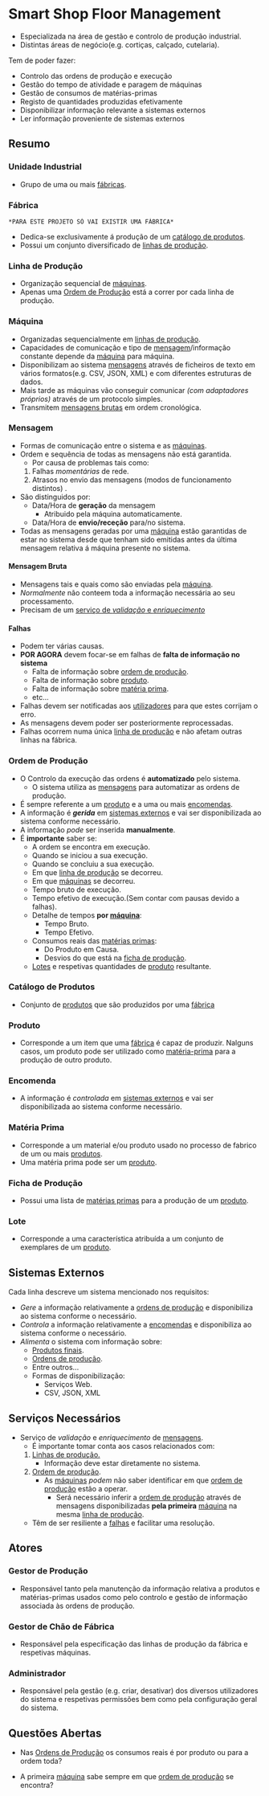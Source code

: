 # Smart Shop Floor Management

* Especializada na área de gestão e controlo de produção industrial.
* Distintas áreas de negócio(e.g. cortiças, calçado, cutelaria).

Tem de poder fazer:

* Controlo das ordens de produção e execução
* Gestão do tempo de atividade e paragem de máquinas
* Gestão de consumos de matérias-primas
* Registo de quantidades produzidas efetivamente
* Disponibilizar informação relevante a sistemas externos
* Ler informação proveniente de sistemas externos

## Resumo

### Unidade Industrial

* Grupo de uma ou mais [fábricas](#Fábrica).

### Fábrica

    *PARA ESTE PROJETO SÓ VAI EXISTIR UMA FÁBRICA*

* Dedica-se exclusivamente á produção de um [catálogo de produtos](#Catálogo%20de%20Produtos).
* Possui um conjunto diversificado de [linhas de produção](#Linha%20de%20Produção).

### Linha de Produção

* Organização sequencial de [máquinas](#Máquina).
* Apenas uma [Ordem de Produção](#Ordem%20de%20Produção) está a correr por cada linha de produção.

### Máquina

* Organizadas sequencialmente em [linhas de produção](#Linha%20de%20Produção).
* Capacidades de comunicação e tipo de [mensagem](#Mensagem)/informação constante depende da [máquina](#máquina) para máquina.
* Disponibilizam ao sistema [mensagens](#Mensagem) através de ficheiros de texto em vários formatos(e.g. CSV, JSON, XML) e com diferentes estruturas de dados.
* Mais tarde as máquinas vão conseguir comunicar *(com adaptadores próprios)* através de um protocolo simples.
* Transmitem [mensagens brutas](#Mensagem%20Bruta) em ordem cronológica.

### Mensagem

* Formas de comunicação entre o sistema e as [máquinas](#Máquina).
* Ordem e sequência de todas as mensagens não está garantida.
  * Por causa de problemas tais como:
  1. Falhas *momentárias* de rede.
  2. Atrasos no envio das mensagens (modos de funcionamento distintos) .
* São distinguidos por:
  * Data/Hora de **geração** da mensagem
    * Atribuido pela máquina automaticamente.
  * Data/Hora de **envio/receção** para/no sistema.
* Todas as mensagens geradas por uma [máquina](#Máquina) estão garantidas de estar no sistema desde que tenham sido emitidas antes da última mensagem relativa á máquina presente no sistema.

#### Mensagem Bruta

* Mensagens tais e quais como são enviadas pela [máquina](#Máquina).
* *Normalmente* não conteem toda a informação necessária ao seu processamento.
* Precisam de um [serviço de *validação* e *enriquecimento*](#Serviços%20Necessários)

#### Falhas

* Podem ter várias causas.
* **POR AGORA** devem focar-se em falhas de **falta de informação no sistema**
  * Falta de informação sobre [ordem de produção](#Ordem%20de%20Produção).
  * Falta de informação sobre [produto](#Produto).
  * Falta de informação sobre [matéria prima](#Matéria%20Prima).
  * etc...
* Falhas devem ser notificadas aos [utilizadores](#Atores) para que estes corrijam o erro.
* As mensagens devem poder ser posteriormente reprocessadas.
* Falhas ocorrem numa única [linha de produção](#Linha%20de%20Produção) e não afetam outras linhas na fábrica.

### Ordem de Produção

* O Controlo da execução das ordens é **automatizado** pelo sistema.
  * O sistema utiliza as [mensagens](#Mensagem) para automatizar as ordens de produção.
* É sempre referente a um [produto](#Produto) e a uma ou mais [encomendas](#Encomenda).
* A informação é ***gerida*** em [sistemas externos](#Sistemas%20Externos) e vai ser disponibilizada ao sistema conforme necessário.
* A informação *pode* ser inserida **manualmente**.
* É **importante** saber se:
  * A ordem se encontra em execução.
  * Quando se iniciou a sua execução.
  * Quando se concluiu a sua execução.
  * Em que [linha de produção](#Linha%20de%20Produção) se decorreu.
  * Em que [máquinas](#Máquina) se decorreu.
  * Tempo bruto de execução.
  * Tempo efetivo de execução.(Sem contar com pausas devido a falhas).
  * Detalhe de tempos **por [máquina](#Máquina)**:
    * Tempo Bruto.
    * Tempo Efetivo.
  * Consumos reais das [matérias primas](#Matéria%20Prima):
    * Do Produto em Causa.
    * Desvios do que está na [ficha de produção](#Ficha%20de%20Produção).
  * [Lotes](#Lote) e respetivas quantidades de [produto](#Produto) resultante.

### Catálogo de Produtos

* Conjunto de [produtos](#Produto) que são produzidos por uma [fábrica](#Fábrica)

### Produto

* Corresponde a um item que uma [fábrica](#Fábrica) é capaz de produzir. Nalguns casos, um produto pode ser utilizado como [matéria-prima](#Matéria%20Prima) para a produção de outro produto.

### Encomenda

* A informação é *controlada* em [sistemas externos](#Sistemas%20Externos) e vai ser disponibilizada ao sistema conforme necessário.

### Matéria Prima

* Corresponde a um material e/ou produto usado no processo de fabrico de um ou
mais [produtos](#Produto).
* Uma matéria prima pode ser um [produto](#Produto).

### Ficha de Produção

* Possui uma lista de [matérias primas](#Matéria%20Prima) para a produção de um [produto](#Produto).

### Lote

* Corresponde a uma característica atribuída a um conjunto de exemplares de um [produto](#Produto).

## Sistemas Externos

Cada linha descreve um sistema mencionado nos requisitos:

* *Gere* a informação relativamente a [ordens de produção](#Ordem%20de%20Produção) e disponibiliza ao sistema conforme o necessário.
* *Controla* a informação relativamente a [encomendas](#Encomenda) e disponibiliza ao sistema conforme o necessário.
* *Alimenta* o sistema com informação sobre: 
  * [Produtos finais](#Produto).
  * [Ordens de produção](#Ordem%20de%20Produção).
  * Entre outros...
  * Formas de disponibilização:
    * Serviços Web.
    * CSV, JSON, XML

## Serviços Necessários

* Serviço de *validação* e *enriquecimento* de [mensagens](#Mensagem).
  * É importante tomar conta aos casos relacionados com:
  1. [Linhas de produção.](#Linha%20de%20Produção)
      * Informação deve estar diretamente no sistema.
  2. [Ordem de produção](#Ordem%20de%20Produção).
      * As [máquinas](#Máquina) *podem* não saber identificar em que [ordem de produção](#Ordem%20de%20Produção) estão a operar.
          * Será necessário inferir a [ordem de produção](#Ordem%20de%20Produção) através de mensagens disponibilizadas **pela primeira** [máquina](#Máquina) na mesma [linha de produção](#Linha%20de%20Produção).
  * Têm de ser resiliente a [falhas](#Falhas) e facilitar uma resolução.

## Atores

### Gestor de Produção

* Responsável tanto pela manutenção da informação relativa a produtos e
matérias-primas usados como pelo controlo e gestão de informação associada às ordens de
produção.

### Gestor de Chão de Fábrica

* Responsável pela especificação das linhas de produção da fábrica e
respetivas máquinas.

### Administrador

* Responsável pela gestão (e.g. criar, desativar) dos diversos utilizadores do sistema
e respetivas permissões bem como pela configuração geral do sistema.

## Questões Abertas

* Nas [Ordens de Produção](#Ordem%20de%20Produção) os consumos reais é por produto ou para a ordem toda?  

* A primeira [máquina](#Máquina) sabe sempre em que [ordem de produção](#Ordem%20de%20Produção) se encontra?

